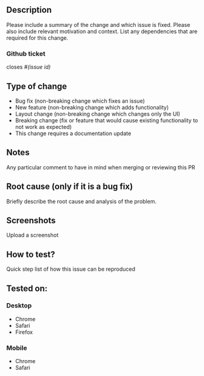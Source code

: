 ## Description

Please include a summary of the change and which issue is fixed. Please also include relevant motivation and context. List any dependencies that are required for this change.

### Github ticket

closes #_(issue id)_

## Type of change

<!--- Please delete options that do not applied --->

- Bug fix (non-breaking change which fixes an issue)
- New feature (non-breaking change which adds functionality)
- Layout change (non-breaking change which changes only the UI)
- Breaking change (fix or feature that would cause existing functionality to not work as expected)
- This change requires a documentation update

## Notes

Any particular comment to have in mind when merging or reviewing this PR

## Root cause (only if it is a bug fix)

Briefly describe the root cause and analysis of the problem.

## Screenshots

Upload a screenshot

## How to test?

Quick step list of how this issue can be reproduced

## Tested on:
<!--- Please delete options that do not applied  --->
### Desktop

- Chrome
- Safari
- Firefox

### Mobile

- Chrome
- Safari
